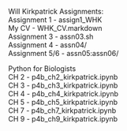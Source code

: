Will Kirkpatrick Assignments:<br>
Assignment 1 - assign1_WHK<br>
My CV - WHK_CV.markdown<br>
Assignment 3 -  assn03.sh<br>
Assignment 4 - assn04/<br>
Assignment 5/6 - assn05:assn06/

Python for Biologists<br>
CH 2 - p4b_ch2_kirkpatrick.ipynb<br>
CH 3 - p4b_ch3_kirkpatrick.ipynb<br>
CH 4 - p4b_ch4_kirkpatrick.ipynb<br>
CH 5 - p4b_ch5_kirkpatrick.ipynb<br>
CH 7 - p4b_ch7_kirkpatrick.ipynb<br>
CH 9 - p4b_ch9_kirkpatrick.ipynb<br>
